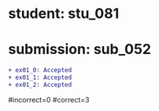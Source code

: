 # student: stu_081
# submission: sub_052

```diff
+ ex01_0: Accepted
+ ex01_1: Accepted
+ ex01_2: Accepted
```
#incorrect=0
#correct=3
